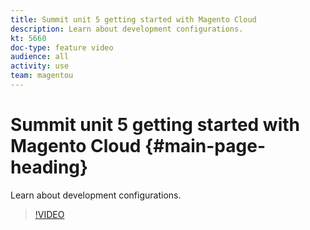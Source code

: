 ```yaml
---
title: Summit unit 5 getting started with Magento Cloud
description: Learn about development configurations. 
kt: 5660
doc-type: feature video
audience: all
activity: use
team: magentou
---
```


# Summit unit 5 getting started with Magento Cloud {#main-page-heading}

Learn about development configurations. 

>[!VIDEO](https://video.tv.adobe.com/v/35696?quality=12&learn=on)
